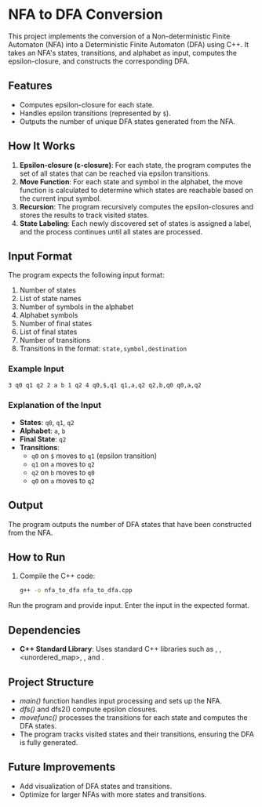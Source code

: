 # NFA to DFA Conversion

This project implements the conversion of a Non-deterministic Finite Automaton (NFA) into a Deterministic Finite Automaton (DFA) using C++. It takes an NFA's states, transitions, and alphabet as input, computes the epsilon-closure, and constructs the corresponding DFA.

## Features

- Computes epsilon-closure for each state.
- Handles epsilon transitions (represented by `$`).
- Outputs the number of unique DFA states generated from the NFA.

## How It Works

1. **Epsilon-closure (ε-closure)**: For each state, the program computes the set of all states that can be reached via epsilon transitions.
2. **Move Function**: For each state and symbol in the alphabet, the move function is calculated to determine which states are reachable based on the current input symbol.
3. **Recursion**: The program recursively computes the epsilon-closures and stores the results to track visited states.
4. **State Labeling**: Each newly discovered set of states is assigned a label, and the process continues until all states are processed.

## Input Format

The program expects the following input format:

1. Number of states
2. List of state names
3. Number of symbols in the alphabet
4. Alphabet symbols
5. Number of final states
6. List of final states
7. Number of transitions
8. Transitions in the format: `state,symbol,destination`

### Example Input

```bash
3 q0 q1 q2 2 a b 1 q2 4 q0,$,q1 q1,a,q2 q2,b,q0 q0,a,q2
```


### Explanation of the Input

- **States**: `q0`, `q1`, `q2`
- **Alphabet**: `a`, `b`
- **Final State**: `q2`
- **Transitions**:
  - `q0` on `$` moves to `q1` (epsilon transition)
  - `q1` on `a` moves to `q2`
  - `q2` on `b` moves to `q0`
  - `q0` on `a` moves to `q2`

## Output

The program outputs the number of DFA states that have been constructed from the NFA.

## How to Run

1. Compile the C++ code:
   ```bash
   g++ -o nfa_to_dfa nfa_to_dfa.cpp
Run the program and provide input.
Enter the input in the expected format.

## Dependencies
- **C++ Standard Library**: Uses standard C++ libraries such as <iostream>, <vector>, <unordered_map>, <set>, and <sstream>.

## Project Structure
- *main()* function handles input processing and sets up the NFA.
- *dfs()* and dfs2() compute epsilon closures.
- *movefunc()* processes the transitions for each state and computes the DFA states.
- The program tracks visited states and their transitions, ensuring the DFA is fully generated.

## Future Improvements
- Add visualization of DFA states and transitions.
- Optimize for larger NFAs with more states and transitions.

